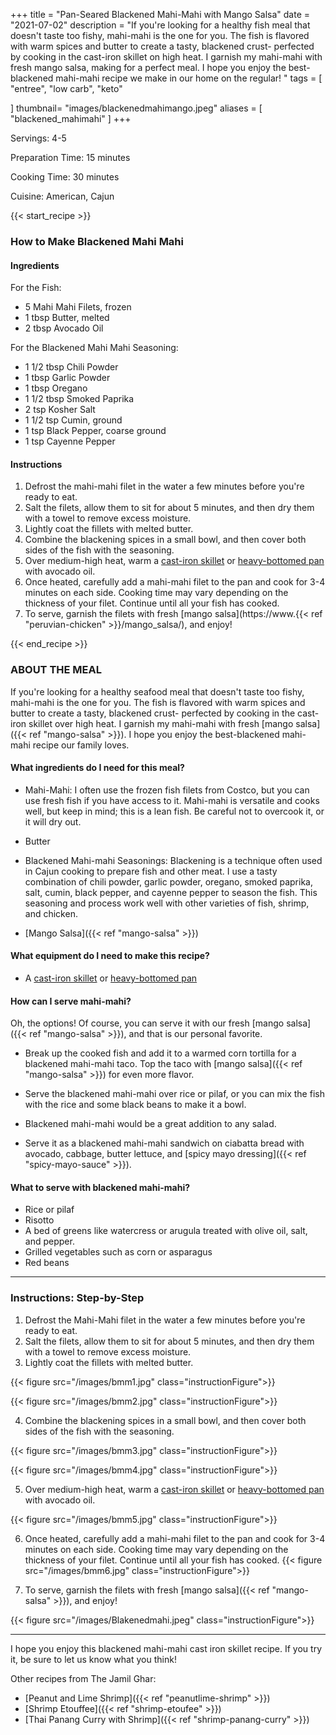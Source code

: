 

+++
title = "Pan-Seared Blackened Mahi-Mahi with Mango Salsa"
date = "2021-07-02"
description = "If you're looking for a healthy fish meal that doesn't taste too fishy, mahi-mahi is the one for you. The fish is flavored with warm spices and butter to create a tasty, blackened crust- perfected by cooking in the cast-iron skillet on high heat. I garnish my mahi-mahi with fresh mango salsa, making for a perfect meal. I hope you enjoy the best-blackened mahi-mahi recipe we make in our home on the regular! "
tags = [
    "entree",
    "low carb",
    "keto"
    
]
thumbnail= "images/blackenedmahimango.jpeg"
aliases = [
"blackened_mahimahi"
]
+++

Servings: 4-5 <!--more-->

Preparation Time: 15 minutes 

Cooking Time: 30 minutes 

Cuisine: American, Cajun 

{{< start_recipe >}}

### How to Make Blackened Mahi Mahi 

#### Ingredients 

For the Fish: 

* 5 Mahi Mahi Filets, frozen
* 1 tbsp Butter, melted 
* 2 tbsp Avocado Oil 

For the Blackened Mahi Mahi Seasoning: 

* 1 1/2 tbsp Chili Powder 
* 1 tbsp Garlic Powder
* 1 tbsp Oregano 
* 1 1/2 tbsp Smoked Paprika 
* 2 tsp Kosher Salt 
* 1 1/2 tsp Cumin, ground 
* 1 tsp Black Pepper, coarse ground 
* 1 tsp Cayenne Pepper


#### Instructions 

1. Defrost the mahi-mahi filet in the water a few minutes before you're ready to eat. 
2. Salt the filets, allow them to sit for about 5 minutes, and then dry them with a towel to remove excess moisture. 
3. Lightly coat the fillets with melted butter. 
4. Combine the blackening spices in a small bowl, and then cover both sides of the fish with the seasoning. 
5. Over medium-high heat, warm a [cast-iron skillet](https://amzn.to/3akLyxk) or [heavy-bottomed pan](https://amzn.to/3o6BkHn) with avocado oil.
6. Once heated, carefully add a mahi-mahi filet to the pan and cook for 3-4 minutes on each side. Cooking time may vary depending on the thickness of your filet. Continue until all your fish has cooked. 
7. To serve, garnish the filets with fresh [mango salsa](https://www.{{< ref "peruvian-chicken" >}}/mango_salsa/), and enjoy!

{{< end_recipe >}}

### ABOUT THE MEAL

If you're looking for a healthy seafood meal that doesn't taste too fishy, mahi-mahi is the one for you. The fish is flavored with warm spices and butter to create a tasty, blackened crust- perfected by cooking in the cast-iron skillet over high heat. I garnish my mahi-mahi with fresh [mango salsa]({{< ref "mango-salsa" >}}). I hope you enjoy the best-blackened mahi-mahi recipe our family loves. 

#### What ingredients do I need for this meal?

* Mahi-Mahi: I often use the frozen fish filets from Costco, but you can use fresh fish if you have access to it. Mahi-mahi is versatile and cooks well, but keep in mind; this is a lean fish. Be careful not to overcook it, or it will dry out. 

* Butter 

* Blackened Mahi-mahi Seasonings: Blackening is a technique often used in Cajun cooking to prepare fish and other meat. I use a tasty combination of chili powder, garlic powder, oregano, smoked paprika, salt, cumin, black pepper, and cayenne pepper to season the fish. This seasoning and process work well with other varieties of fish, shrimp, and chicken.

* [Mango Salsa]({{< ref "mango-salsa" >}})

#### What equipment do I need to make this recipe?

* A [cast-iron skillet](https://amzn.to/3akLyxk) or [heavy-bottomed pan](https://amzn.to/3o6BkHn)

#### How can I serve mahi-mahi? 

Oh, the options! Of course, you can serve it with our fresh [mango salsa]({{< ref "mango-salsa" >}}), and that is our personal favorite. 

* Break up the cooked fish and add it to a warmed corn tortilla for a blackened mahi-mahi taco. Top the taco with [mango salsa]({{< ref "mango-salsa" >}}) for even more flavor. 

* Serve the blackened mahi-mahi over rice or pilaf, or you can mix the fish with the rice and some black beans to make it a bowl. 

* Blackened mahi-mahi would be a great addition to any salad.

* Serve it as a blackened mahi-mahi sandwich on ciabatta bread with avocado, cabbage, butter lettuce, and [spicy mayo dressing]({{< ref "spicy-mayo-sauce" >}}). 

#### What to serve with blackened mahi-mahi? 

* Rice or pilaf 
* Risotto 
* A bed of greens like watercress or arugula treated with olive oil, salt, and pepper. 
* Grilled vegetables such as corn or asparagus 
* Red beans

---- 

### Instructions: Step-by-Step

1. Defrost the Mahi-Mahi filet in the water a few minutes before you're ready to eat. 
2. Salt the filets, allow them to sit for about 5 minutes, and then dry them with a towel to remove excess moisture. 
3. Lightly coat the fillets with melted butter. 

{{< figure src="/images/bmm1.jpg" class="instructionFigure">}}

{{< figure src="/images/bmm2.jpg" class="instructionFigure">}}

4. Combine the blackening spices in a small bowl, and then cover both sides of the fish with the seasoning. 

{{< figure src="/images/bmm3.jpg" class="instructionFigure">}}

{{< figure src="/images/bmm4.jpg" class="instructionFigure">}}

5. Over medium-high heat, warm a [cast-iron skillet](https://amzn.to/3akLyxk) or [heavy-bottomed pan](https://amzn.to/3o6BkHn) with avocado oil.

{{< figure src="/images/bmm5.jpg" class="instructionFigure">}}

6.  Once heated, carefully add a mahi-mahi filet to the pan and cook for 3-4 minutes on each side. Cooking time may vary depending on the thickness of your filet. Continue until all your fish has cooked. 
{{< figure src="/images/bmm6.jpg" class="instructionFigure">}}

7. To serve, garnish the filets with fresh [mango salsa]({{< ref "mango-salsa" >}}), and enjoy! 

{{< figure src="/images/Blakenedmahi.jpeg" class="instructionFigure">}}

----

I hope you enjoy this blackened mahi-mahi cast iron skillet recipe. If you try it, be sure to let us know what you think!

Other recipes from The Jamil Ghar:
* [Peanut and Lime Shrimp]({{< ref "peanutlime-shrimp" >}})
* [Shrimp Etouffee]({{< ref "shrimp-etoufee" >}})
* [Thai Panang Curry with Shrimp]({{< ref "shrimp-panang-curry" >}})
